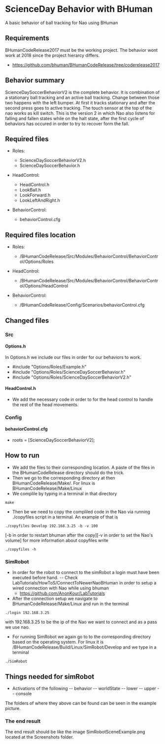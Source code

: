 # ScienceDay Behavior with BHuman

A basic behavior of ball tracking for Nao using BHuman

## Requirements
BHumanCodeRelease2017 must be the working project. The behavior wont work at 2018 since the project hierarcy differs.
- https://github.com/bhuman/BHumanCodeRelease/tree/coderelease2017

## Behavior summary

 ScienceDaySoccerBehaviorV2 is the complete behavior. It is combination of a stationary ball tracking and an active ball tracking.
Change between those two happens with the left bumper. At first it tracks stationary and after the second press goes to active
tracking. The touch sensor at the top of the nao works as kill switch.
This is the version 2 in which Nao also listens for falling and fallen states while on the halt state, after the first cycle of behaviors has occured in order to try to recover form the fall.

## Required files

- Roles:
    - ScienceDaySoccerBehaviorV2.h
    - ScienceDaySoccerBehavior.h

- HeadControl:
    - HeadControl.h
    - LookBall.h
    - LookForward.h
    - LookLeftAndRight.h

- BehaviorControl:
    - behaviorControl.cfg

## Required files location

- Roles:
    - /BHumanCodeRelease/Src/Modules/BehaviorControl/BehaviorControl/Options/Roles

- HeadControl:
    - /BHumanCodeRelease/Src/Modules/BehaviorControl/BehaviorControl/Options/HeadControl

- BehaviorControl:
    - /BHumanCodeRelease/Config/Scenarios/behaviorControl.cfg

## Changed files

### Src

#### Options.h 

In Options.h we include our files in order for our behaviors to work.

- #include "Options/Roles/Example.h"
- #include "Options/Roles/ScienceDaySoccerBehavior.h"
- #include "Options/Roles/ScienceDaySoccerBehaviorV2.h"

#### HeadControl.h

- We add the necessary code in order to for the head control to handle the rest of the head movements.

### Config

#### behaviorControl.cfg

- roots = [ScienceDaySoccerBehaviorV2];

## How to run

- We add the files to their corresponding location. A paste of the files in the BHumanCodeRelease directory should do the trick.
- Then we go to the corresponding directory at then BHumanCodeRelease/Make/. For linux is BHumanCodeRelease/Make/Linux
- We complile by typing in a terminal in that directory
```
make
```
- Then be we need to copy the compliled code in the Nao via running ./copyfiles script in a terminal.
An example of that is
```
./copyfiles Develop 192.168.3.25 -b -v 100
```
[-b in order to restart bhuman after the copy][-v in order to set the Nao's volume]
for more information about copyfiles write 
```
./copyfiles -h 
```

### SimRobot

- In order for the robot to connect to the simRobot a login must have been executed before hand.
-- Check LabTutorials/HowToS/ConnectToNewerNaoBHuman in order to setup a wired connection with Nao while using bhuman
    - https://github.com/AnonKour/LabTutorials
- After the connection setup we navigate to BHumanCodeRelease/Make/Linux and run in the terminal
```
./login 192.168.3.25 
```
with 192.168.3.25 to be the ip of the Nao we want to connect and as a pass we use nao.

- For running SimRobot we again go to to the corresponding directory based on the operating system. For linux it is
/BHumanCodeRelease/Build/Linux/SimRobot/Develop and we type in a terminal
```
./SimRobot
```

## Things needed for simRobot

- Activations of the following
-- behavior
-- worldState
-- lower
-- upper
-- console

The folders of where they above can be found can be seen in the example picture.

### The end result

The end result should be like the image SimRobotSceneExample.png located at the Screenshots folder.